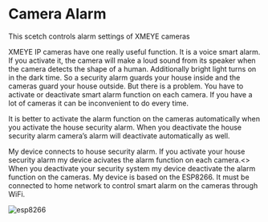 # Camera Alarm
<p>This scetch controls alarm settings of XMEYE cameras</p>
<p>XMEYE IP cameras have one really useful function. It is a voice smart alarm. If you activate it, the camera will make a loud sound
from its speaker when the camera detects the shape of a human. Additionally bright light turns on in the dark time. So a security alarm
guards your house inside and the cameras guard your house outside. But there is a problem. You have to activate or deactivate smart alarm
function on each camera. If you have a lot of cameras it can be inconvenient to do every time.</p>
<p>It is better to activate the alarm function on the cameras automatically when you activate the house security alarm. When you deactivate the house
security alarm  camera’s alarm will deactivate automatically as well.</p>
<p>My device connects to house security alarm. If you activate your house security alarm my device acivates the alarm function on each camera.<>
When you deactivate your security system my device deactivate the alarm function on the cameras. My device is based on the ESP8266. It must be connected
to home network to control smart alarm on the cameras through WiFi.</p>

![esp8266](https://user-images.githubusercontent.com/95531383/211155595-2625898b-a47b-436c-9460-4aaca3671a15.png)

